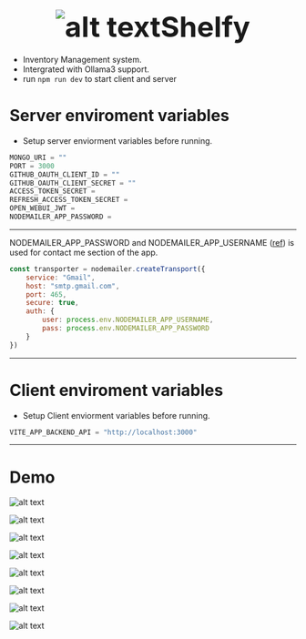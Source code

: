 # <div style="text-align: center; display: flex; justify-content: center; align-items: center; font-size: 50px">![alt text](https://github.com/Chuan-Chen/inventory-manager/blob/main/logo.png?raw=true "Shelfy") <br><b>Shelfy</b></br> </div>
- Inventory Management system. 
- Intergrated with Ollama3 support. 
- run ```npm run dev``` to start client and server

# Server enviroment variables
- Setup server enviorment variables before running.
```js
MONGO_URI = ""
PORT = 3000
GITHUB_OAUTH_CLIENT_ID = ""
GITHUB_OAUTH_CLIENT_SECRET = ""
ACCESS_TOKEN_SECRET = 
REFRESH_ACCESS_TOKEN_SECRET = 
OPEN_WEBUI_JWT = 
NODEMAILER_APP_PASSWORD = 
```
------------------
NODEMAILER_APP_PASSWORD and NODEMAILER_APP_USERNAME ([ref](https://www.nodemailer.com/smtp/)) is used for contact me section of the app.


``` js
const transporter = nodemailer.createTransport({
    service: "Gmail",
    host: "smtp.gmail.com",
    port: 465,
    secure: true,
    auth: {
        user: process.env.NODEMAILER_APP_USERNAME,
        pass: process.env.NODEMAILER_APP_PASSWORD
    } 
})
```
------------------
# Client enviroment variables
- Setup Client enviorment variables before running.
``` js
VITE_APP_BACKEND_API = "http://localhost:3000"
```


-----------------
# Demo

![alt text](https://github.com/Chuan-Chen/inventory-manager/blob/main/assets/demo1.png?raw=true "Landing Page")

![alt text](https://github.com/Chuan-Chen/inventory-manager/blob/main/assets/demo2.png?raw=true "Login Page")

![alt text](https://github.com/Chuan-Chen/inventory-manager/blob/main/assets/demo_about.png?raw=true "User info")

![alt text](https://github.com/Chuan-Chen/inventory-manager/blob/main/assets/demo_chatbot.png?raw=true "Chat bot")

![alt text](https://github.com/Chuan-Chen/inventory-manager/blob/main/assets/demo_inventory.png?raw=true "Inventory Page")

![alt text](https://github.com/Chuan-Chen/inventory-manager/blob/main/assets/demo_inventory_detail.png?raw=true "Item Details")

![alt text](https://github.com/Chuan-Chen/inventory-manager/blob/main/assets/demo_search.png?raw=true "Search")

![alt text](https://github.com/Chuan-Chen/inventory-manager/blob/main/assets/mobiledemo1.png?raw=true "Search")